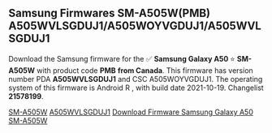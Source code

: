 <h2>Samsung Firmwares SM-A505W(PMB) A505WVLSGDUJ1/A505WOYVGDUJ1/A505WVLSGDUJ1</h2>
Download the Samsung firmware for the ✅ <strong>Samsung Galaxy A50 </strong> ⭐ <strong>SM-A505W</strong> with product code <strong>PMB</strong> <strong> from Canada</strong>. This firmware has version number PDA <strong>A505WVLSGDUJ1</strong> and CSC A505WOYVGDUJ1. The operating system of this firmware is Android R , with build date 2021-10-19. Changelist <strong>21578199</strong>.


[SM-A505W](https://samfirm.shop/samsung/model/SM-A505W)
[A505WVLSGDUJ1](https://samfirm.shop/samsung/pda/A505WVLSGDUJ1)
[Download Firmware Samsung Galaxy A50 SM-A505W](https://samfirm.shop/samsung/firmware/466294)
